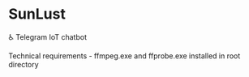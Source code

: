 # SunLust

:wheelchair: Telegram IoT chatbot

Technical requirements - ffmpeg.exe and ffprobe.exe installed in root directory